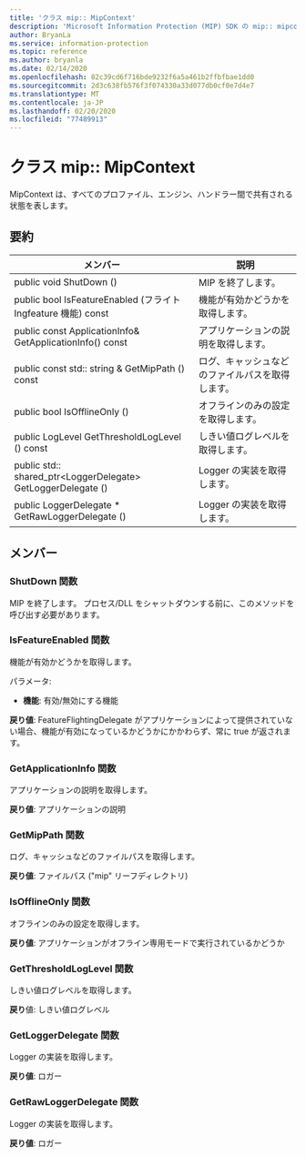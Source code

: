```yaml
---
title: 'クラス mip:: MipContext'
description: 'Microsoft Information Protection (MIP) SDK の mip:: mipcontext クラスについて説明します。'
author: BryanLa
ms.service: information-protection
ms.topic: reference
ms.author: bryanla
ms.date: 02/14/2020
ms.openlocfilehash: 82c39cd6f716bde9232f6a5a461b2ffbfbae1dd0
ms.sourcegitcommit: 2d3c638fb576f3f074330a33d077db0cf0e7d4e7
ms.translationtype: MT
ms.contentlocale: ja-JP
ms.lasthandoff: 02/20/2020
ms.locfileid: "77489913"
---
```

# <a name="class-mipmipcontext"></a>クラス mip:: MipContext 
MipContext は、すべてのプロファイル、エンジン、ハンドラー間で共有される状態を表します。
  
## <a name="summary"></a>要約
 メンバー                        | 説明                                
--------------------------------|---------------------------------------------
public void ShutDown ()  |  MIP を終了します。
public bool IsFeatureEnabled (フライト Ingfeature 機能) const  |  機能が有効かどうかを取得します。
public const ApplicationInfo& GetApplicationInfo() const  |  アプリケーションの説明を取得します。
public const std:: string & GetMipPath () const  |  ログ、キャッシュなどのファイルパスを取得します。
public bool IsOfflineOnly ()  |  オフラインのみの設定を取得します。
public LogLevel GetThresholdLogLevel () const  |  しきい値ログレベルを取得します。
public std:: shared_ptr\<LoggerDelegate\> GetLoggerDelegate ()  |  Logger の実装を取得します。
public LoggerDelegate * GetRawLoggerDelegate ()  |  Logger の実装を取得します。
  
## <a name="members"></a>メンバー
  
### <a name="shutdown-function"></a>ShutDown 関数
MIP を終了します。
プロセス/DLL をシャットダウンする前に、このメソッドを呼び出す必要があります。
  
### <a name="isfeatureenabled-function"></a>IsFeatureEnabled 関数
機能が有効かどうかを取得します。

パラメータ:  
* **機能**: 有効/無効にする機能



  
**戻り値**: FeatureFlightingDelegate がアプリケーションによって提供されていない場合、機能が有効になっているかどうかにかかわらず、常に true が返されます。
  
### <a name="getapplicationinfo-function"></a>GetApplicationInfo 関数
アプリケーションの説明を取得します。

  
**戻り値**: アプリケーションの説明
  
### <a name="getmippath-function"></a>GetMipPath 関数
ログ、キャッシュなどのファイルパスを取得します。

  
**戻り値**: ファイルパス ("mip" リーフディレクトリ)
  
### <a name="isofflineonly-function"></a>IsOfflineOnly 関数
オフラインのみの設定を取得します。

  
**戻り値**: アプリケーションがオフライン専用モードで実行されているかどうか
  
### <a name="getthresholdloglevel-function"></a>GetThresholdLogLevel 関数
しきい値ログレベルを取得します。

  
**戻り**値: しきい値ログレベル
  
### <a name="getloggerdelegate-function"></a>GetLoggerDelegate 関数
Logger の実装を取得します。

  
**戻り値**: ロガー
  
### <a name="getrawloggerdelegate-function"></a>GetRawLoggerDelegate 関数
Logger の実装を取得します。

  
**戻り値**: ロガー